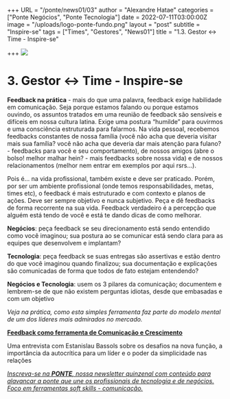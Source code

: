 +++
URL = "/ponte/news01/03"
author = "Alexandre Hatae"
categories = ["Ponte Negócios", "Ponte Tecnologia"]
date = 2022-07-11T03:00:00Z
image = "/uploads/logo-ponte-fundo.png"
layout = "post"
subtitle = "Inspire-se"
tags = ["Times", "Gestores", "News01"]
title = "1.3. Gestor <-> Time - Inspire-se"

+++
![](/uploads/logo-com-texto.png)

# **3. Gestor <-> Time - Inspire-se**

**Feedback na prática** - mais do que uma palavra, feedback exige habilidade em comunicação. Seja porque estamos falando ou porque estamos ouvindo, os assuntos tratados em uma reunião de feedback são sensíveis e difíceis em nossa cultura latina. Exige uma postura “humilde” para ouvirmos e uma consciência estruturada para falarmos. Na vida pessoal, recebemos feedbacks constantes de nossa família (você não acha que deveria visitar mais sua família? você não acha que deveria dar mais atenção para fulano? - feedbacks para você e seu comportamento), de nossos amigos (abre o bolso! melhor malhar hein? - mais feedbacks sobre nossa vida) e de nossos relacionamentos (melhor nem entrar em exemplos por aqui rsrs…).

Pois é… na vida profissional, também existe e deve ser praticado. Porém, por ser um ambiente profissional (onde temos responsabilidades, metas, times etc), o feedback é mais estruturado e com contexto e planos de ações. Deve ser sempre objetivo e nunca subjetivo. Peça e dê feedbacks de forma recorrente na sua vida. Feedback verdadeiro é a percepção que alguém está tendo de você e está te dando dicas de como melhorar.

**Negócios**: peça feedback se seu direcionamento está sendo entendido como você imaginou; sua postura ao se comunicar está sendo clara para as equipes que desenvolvem e implantam?

**Tecnologia**: peça feedback se suas entregas são assertivas e estão dentro do que você imaginou quando finalizou; sua documentação e explicações são comunicadas de forma que todos de fato estejam entendendo?

**Negócios e Tecnologia**: usem os 3 pilares da comunicação; documentem e lembrem-se de que não existem perguntas idiotas, desde que embasadas e com um objetivo

_Veja na prática, como esta simples ferramenta faz parte do modelo mental de um dos líderes mais admirados no mercado._

[**Feedback como ferramenta de Comunicação e Crescimento**](https://vocerh.abril.com.br/lideranca/exclusivo-a-primeira-entrevista-do-novo-presidente-da-mastercard-brasil/?utm_campaign=PONTE%20entre%20pessoas%20via%20comunica%C3%A7%C3%A3o&utm_medium=email&utm_source=Revue%20newsletter)

Uma entrevista com Estanislau Bassols sobre os desafios na nova função, a importância da autocrítica para um líder e o poder da simplicidade nas relações

[_Inscreva-se na_ **_PONTE_**_, nossa newsletter quinzenal com conteúdo para alavancar a ponte que une os profissionais de tecnologia e de negócios. Foco em ferramentas soft skills - comunicação._](https://www.getrevue.co/profile/porquesim-org "Inscreva-se na PONTE")